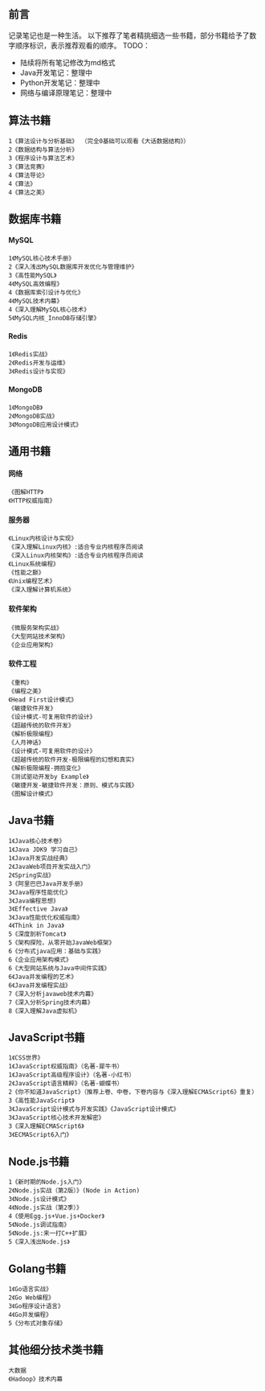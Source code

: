 ##  前言
记录笔记也是一种生活。
以下推荐了笔者精挑细选一些书籍，部分书籍给予了数字顺序标识，表示推荐观看的顺序。
TODO：
- 陆续将所有笔记修改为md格式
- Java开发笔记：整理中
- Python开发笔记：整理中
- 网络与编译原理笔记：整理中
## 算法书籍
```
1《算法设计与分析基础》 （完全0基础可以观看《大话数据结构》）      
2《数据结构与算法分析》         
3《程序设计与算法艺术》         
3《算法竞赛》                 
4《算法导论》                 
4《算法》                    
4《算法之美》                
```
## 数据库书籍
#### MySQL
```
1《MySQL核心技术手册》        
2《深入浅出MySQL数据库开发优化与管理维护》
3《高性能MySQL》
4《MySQL高效编程》
4《数据库索引设计与优化》
4《MySQL技术内幕》
4《深入理解MySQL核心技术》
5《MySQL内核_InnoDB存储引擎》
```
#### Redis
```
1《Redis实战》           
2《Redis开发与运维》       
3《Redis设计与实现》      
```
#### MongoDB
```
1《MongoDB》
2《MongoDB实战》
3《MongoDB应用设计模式》
```
## 通用书籍
#### 网络
```
《图解HTTP》
《HTTP权威指南》
```
#### 服务器
```
《Linux内核设计与实现》
《深入理解Linux内核》:适合专业内核程序员阅读
《深入Linux内核架构》:适合专业内核程序员阅读
《Linux系统编程》
《性能之巅》
《Unix编程艺术》
《深入理解计算机系统》
```
#### 软件架构
```
《微服务架构实战》
《大型网站技术架构》
《企业应用架构》
```
#### 软件工程
```
《重构》
《编程之美》
《Head First设计模式》
《敏捷软件开发》
《设计模式-可复用软件的设计》
《超越传统的软件开发》
《解析极限编程》
《人月神话》
《设计模式-可复用软件的设计》
《超越传统的软件开发-极限编程的幻想和真实》
《解析极限编程-拥抱变化》
《测试驱动开发by Example》
《敏捷开发-敏捷软件开发：原则、模式与实践》
《图解设计模式》
```
## Java书籍
```
1《Java核心技术卷》
1《Java JDK9 学习自己》
1《Java开发实战经典》
2《JavaWeb项目开发实战入门》
2《Spring实战》
3《阿里巴巴Java开发手册》
3《Java程序性能优化》
3《Java编程思想》
3《Effective Java》
3《Java性能优化权威指南》
4《Think in Java》
5《深度剖析Tomcat》
5《架构探险，从零开始JavaWeb框架》
6《分布式java应用：基础与实践》
6《企业应用架构模式》
6《大型网站系统与Java中间件实践》
6《Java并发编程的艺术》
6《Java并发编程实战》
7《深入分析javaweb技术内幕》
7《深入分析Spring技术内幕》
8《深入理解Java虚拟机》

```
## JavaScript书籍
```
1《CSS世界》               
1《JavaScript权威指南》（名著-犀牛书）     
1《JavaScript高级程序设计》（名著-小红书） 
2《JavaScript语言精粹》（名著-蝴蝶书）     
2《你不知道JavaScript》（推荐上卷、中卷，下卷内容与《深入理解ECMAScript6》重复）     
3《高性能JavaScript》       
3《JavaScript设计模式与开发实践》《JavaScript设计模式》
3《JavaScript核心技术开发解密》
3《深入理解ECMAScript6》
3《ECMAScript6入门》        
```
## Node.js书籍
```
1《新时期的Node.js入门》        
2《Node.js实战（第2版）》(Node in Action)       
3《Node.js设计模式》           
4《Node.js实战（第2季）》      
4《使用Egg.js+Vue.js+Docker》   
5《Node.js调试指南》            
5《Node.js:来一打C++扩展》      
5《深入浅出Node.js》            
```
## Golang书籍
```
1《Go语言实战》                 
2《Go Web编程》                 
3《Go程序设计语言》             
4《Go并发编程》                 
5《分布式对象存储》             
```
## 其他细分技术类书籍
```
大数据
《Hadoop》技术内幕
